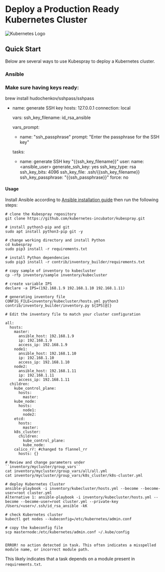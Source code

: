 # Deploy a Production Ready Kubernetes Cluster

![Kubernetes Logo](https://raw.githubusercontent.com/kubernetes-sigs/kubespray/master/docs/img/kubernetes-logo.png)

## Quick Start

Below are several ways to use Kubespray to deploy a Kubernetes cluster.

### Ansible

### Make sure having keys ready:

brew install hudochenkov/sshpass/sshpass

- name: generate SSH key
  hosts: 127.0.0.1
  connection: local

  vars:
    ssh_key_filename: id_rsa_ansible

  vars_prompt:
    - name: "ssh_passphrase"
      prompt: "Enter the passphrase for the SSH key"

  tasks:

    - name: generate SSH key "{{ssh_key_filename}}"
      user:
        name: <ansible_user>
        generate_ssh_key: yes
        ssh_key_type: rsa
        ssh_key_bits: 4096
        ssh_key_file: .ssh/{{ssh_key_filename}}
        ssh_key_passphrase: "{{ssh_passphrase}}"
        force: no
#### Usage

Install Ansible according to [Ansible installation guide](/docs/ansible.md#installing-ansible)
then run the following steps:

```ShellSession
# clone the Kubespray repository
git clone https://github.com/kubernetes-incubator/kubespray.git

# install python3-pip and git
sudo apt install python3-pip git -y

# change working directory and install Python
cd kubespray
sudo pip3 install -r requirements.txt

# install Python dependencies
sudo pip3 install -r contrib/inventory_builder/requirements.txt

# copy sample of inventory to kubecluster
cp -rfp inventory/sample inventory/kubecluster

# create variable IPS
declare -a IPS=(192.168.1.9 192.168.1.10 192.168.1.11)

# generating inventory file
CONFIG_FILE=inventory/kubecluster/hosts.yml python3 contrib/inventory_builder/inventory.py ${IPS[@]}

# Edit the inventory file to match your cluster configuration

all:
  hosts:
    master:
      ansible_host: 192.168.1.9
      ip: 192.168.1.9
      access_ip: 192.168.1.9
    node1:
      ansible_host: 192.168.1.10
      ip: 192.168.1.10
      access_ip: 192.168.1.10
    node2:
      ansible_host: 192.168.1.11
      ip: 192.168.1.11
      access_ip: 192.168.1.11
  children:
    kube_control_plane:
      hosts:
        master:
    kube_node:
      hosts:
        node1:
        node2:
    etcd:
      hosts:
        master:
    k8s_cluster:
      children:
        kube_control_plane:
        kube_node:
    calico_rr: #changed to flannel_rr
      hosts: {}

# Review and change parameters under ``inventory/mycluster/group_vars``
cat inventory/mycluster/group_vars/all/all.yml
cat inventory/mycluster/group_vars/k8s_cluster/k8s-cluster.yml

# deploy Kubernetes Cluster
ansible-playbook -i inventory/kubecluster/hosts.yml --become --become-user=root cluster.yml
Alternative 1: ansible-playbook -i inventory/kubecluster/hosts.yml --become --become-user=root cluster.yml --private-key /Users/<user>/.ssh/id_rsa_ansible -kK

# check Kubernetes cluster
kubectl get nodes --kubeconfig=/etc/kubernetes/admin.conf

# copy the kubeconfig file
scp masternode:/etc/kubernetes/admin.conf ~/.kube/config


ERROR! no action detected in task. This often indicates a misspelled module name, or incorrect module path.
```
This likely indicates that a task depends on a module present in ``requirements.txt``.


